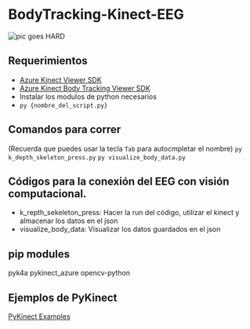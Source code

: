 # BodyTracking-Kinect-EEG

![pic goes HARD](public/img/GOAT.png)

## Requerimientos
- [Azure Kinect Viewer SDK](https://learn.microsoft.com/en-us/azure/kinect-dk/azure-kinect-viewer)
- [Azure Kinect Body Tracking Viewer SDK](https://learn.microsoft.com/en-us/azure/kinect-dk/body-sdk-download)
- Instalar los modulos de python necesarios
- `py {nombre_del_script.py}`

## Comandos para correr
(Recuerda que puedes usar la tecla `Tab` para autocmpletar el nombre)
`py k_depth_skeleton_press.py`
`py visualize_body_data.py`

## Códigos para la conexión del EEG con visión computacional.
- k_repth_sekeleton_press:
Hacer la run del código, utilizar el kinect y almacenar los datos en el json
- visualize_body_data:
Visualizar los datos guardados en el json

## pip modules
pyk4a
pykinect_azure
opencv-python

## Ejemplos de PyKinect
[PyKinect Examples](https://github.com/ibaiGorordo/pyKinectAzure/tree/master/examples)
